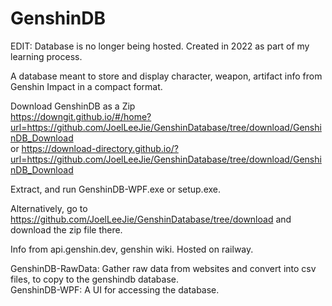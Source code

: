 # GenshinDB
EDIT: Database is no longer being hosted. Created in 2022 as part of my learning process.

A database meant to store and display character, weapon, artifact info from Genshin Impact in a compact format.

Download GenshinDB as a Zip   
https://downgit.github.io/#/home?url=https://github.com/JoelLeeJie/GenshinDatabase/tree/download/GenshinDB_Download  
or https://download-directory.github.io/?url=https://github.com/JoelLeeJie/GenshinDatabase/tree/download/GenshinDB_Download

Extract, and run GenshinDB-WPF.exe or setup.exe.

Alternatively, go to https://github.com/JoelLeeJie/GenshinDatabase/tree/download and download the zip file there.

Info from api.genshin.dev, genshin wiki. Hosted on railway.

GenshinDB-RawData: Gather raw data from websites and convert into csv files, to copy to the genshindb database.  
GenshinDB-WPF: A UI for accessing the database.


